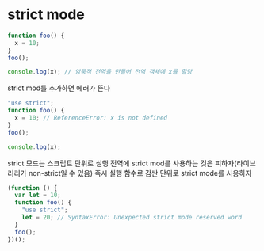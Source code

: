 # strict mode

```js
function foo() {
  x = 10;
}
foo();

console.log(x); // 암묵적 전역을 만들어 전역 객체에 x를 할당
```

strict mod를 추가하면 에러가 뜬다

```js
"use strict";
function foo() {
  x = 10; // ReferenceError: x is not defined
}
foo();

console.log(x);
```

strict 모드는 스크립트 단위로 실행
전역에 strict mod를 사용하는 것은 피하자(라이브러리가 non-strict일 수 있음)
즉시 실행 함수로 감싼 단위로 strict mode를 사용하자

```js
(function () {
  var let = 10;
  function foo() {
    "use strict";
    let = 20; // SyntaxError: Unexpected strict mode reserved word
  }
  foo();
})();
```
